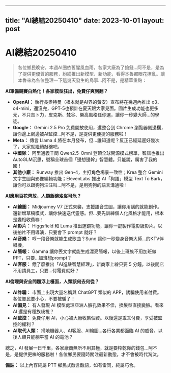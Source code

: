 
---
title: "AI總結20250410"
date: 2023-10-01
layout: post
---

# AI總結20250410

> 各位鄉民晚安，本週AI圈依舊腥風血雨，各家大廠為了搶錢...阿不是，是為了提供更優質的服務，紛紛推出新模型、新功能，看得本魯都眼花撩亂。讓本魯來為各位整理一下這幾天發生的鳥事...阿不是，是精華重點：

**AI軍備競賽白熱化！各家模型狂出，免費仔爽到翻？**

*   **OpenAI：** 執行長奧特曼（根本就是AI界的黃安）宣布將在幾週內推出 o3、o4-mini，還沒完，GPT-5也預計在夏天跟大家見面。圖片生成功能也更多元，不只吉卜力，皮克斯、梵谷、樂高風格任你選，讓你一秒變大師...的學徒。
*   **Google：** Gemini 2.5 Pro 免費開放使用，還整合到 Chrome 瀏覽器側邊欄，讓你邊上網邊被AI監控...阿不是，是提供更便捷的服務啦！
*   **Meta：** 傳言 Llama 4 將在本月發布，但...誰知道呢？反正已經延遲好幾次了，大家就繼續敲碗吧。
*   **中國隊：** 阿里通義千問 Qwen2.5-Omni 登頂全球開源模式榜單，智譜也推出 AutoGLM沉思，號稱全球首個「邊想邊幹」智慧體。只能說，厲害了我的國！
*   **其他小廠：** Runway 推出 Gen-4，主打角色場景一致性；Krea 整合 Gemini 文字生圖與影像編輯功能；ElevenLabs 推出 AI「狗語」模型 Text To Bark，讓你可以跟狗狗汪汪叫...阿不是，是用狗狗的語言溝通啦！

**AI應用百花齊放，人類飯碗岌岌可危？**

*   **AI繪圖：** Midjourney V7 正式來襲，支援語音生圖，讓你用講的就能創作。還新增草稿模式，讓你快速迭代靈感。但...要先訓練個人化風格才能用，根本是變相收費嘛！
*   **AI影片：** Higgsfield 和 Luma 推出運鏡功能，讓你一鍵製作電影級影片。以後拍片不用導演，只要會下 prompt 就好？
*   **AI音樂：** 哼一段音樂就能生成歌曲？Suno 讓你一秒變身音樂大師...的KTV伴唱機。
*   **AI簡報：** Gamma 讓你丟文字就能生成漂亮簡報，以後上班族不用加班做PPT，只要...加班想prompt？
*   **AI客服：** 餓了麼推出「AI進駐智慧經理」，新商家上線只要 5 分鐘。以後開店不用請員工，只要...付電費就好？

**AI倫理與安全問題浮上檯面，人類該何去何從？**

*   **AI詐騙：** 市面上出現大量名稱與 ChatGPT 類似的 APP，誘騙使用者付費。各位鄉民要小心，不要被騙了！
*   **AI偏見：** 有人發現 AI 模型處理亞洲人臉孔效果不佳，換髮型直接變臉。看來 AI 還是有種族歧視？
*   **AI監控：** 免費仔用 AI，小心被大廠收集個資。以後還是乖乖付費，享受被監控的權利？
*   **AI取代人類：** 掃地機器人、AI客服、AI繪圖...各行各業都面臨 AI 的威脅。以後人類只能躺平當 AI 的電池？

總之，AI 發展一日千里，各家廠商無所不用其極，就是要榨乾你的錢包...阿不是，是提供更棒的服務啦！各位鄉民要隨時關注最新動態，才不會被時代淘汰。

**備註：** 以上內容純屬 PTT 鄉民式酸言酸語，如有雷同，純屬巧合。
